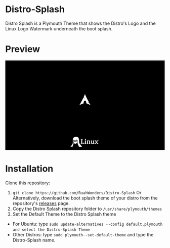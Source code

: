 # Distro-Splash
Distro Splash is a Plymouth Theme that shows the Distro's Logo and the Linux Logo Watermark underneath the boot splash.


# Preview
![1](preview.png)

# Installation
Clone this repository:
1. ``git clone https://github.com/RuahWonders/Distro-Splash``
Or Alternatively, download the boot splash theme of your distro from the repository's [releases](https://github.com/RuahWonders/Distro-Splash) page.
2. Copy the Distro Splash repository folder to ``/usr/share/plymouth/themes``
3. Set the Default Theme to the Distro Splash theme
- For Ubuntu:
type ``sudo update-alternatives --config default.plymouth and select the Distro-Splash Theme``
- Other Distros:
type ``sudo plymouth--set-default-theme`` and type the Distro-Splash name.

